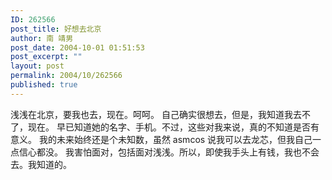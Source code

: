 ```yaml
---
ID: 262566
post_title: 好想去北京
author: 南 靖男
post_date: 2004-10-01 01:51:53
post_excerpt: ""
layout: post
permalink: 2004/10/262566
published: true
---
```

浅浅在北京，要我也去，现在。呵呵。
自己确实很想去，但是，我知道我去不了，现在。
早已知道她的名字、手机。不过，这些对我来说，真的不知道是否有意义。
我的未来始终还是个未知数，虽然 asmcos 说我可以去龙芯，但我自己一点信心都没。
我害怕面对，包括面对浅浅。所以，即使我手头上有钱，我也不会去。我知道的。